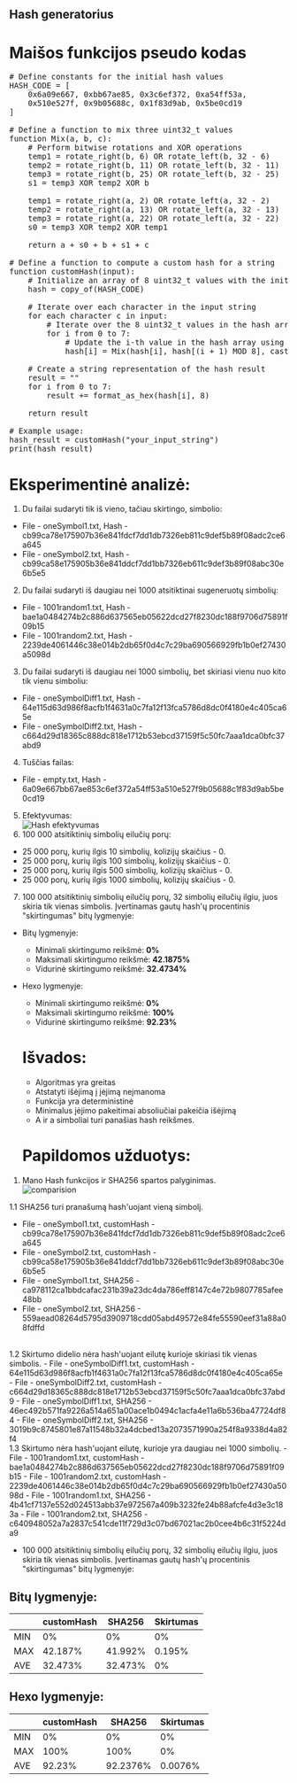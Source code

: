 ## Hash generatorius

# Maišos funkcijos pseudo kodas
<pre>
# Define constants for the initial hash values
HASH_CODE = [
    0x6a09e667, 0xbb67ae85, 0x3c6ef372, 0xa54ff53a,
    0x510e527f, 0x9b05688c, 0x1f83d9ab, 0x5be0cd19
]

# Define a function to mix three uint32_t values
function Mix(a, b, c):
    # Perform bitwise rotations and XOR operations
    temp1 = rotate_right(b, 6) OR rotate_left(b, 32 - 6)
    temp2 = rotate_right(b, 11) OR rotate_left(b, 32 - 11)
    temp3 = rotate_right(b, 25) OR rotate_left(b, 32 - 25)
    s1 = temp3 XOR temp2 XOR b

    temp1 = rotate_right(a, 2) OR rotate_left(a, 32 - 2)
    temp2 = rotate_right(a, 13) OR rotate_left(a, 32 - 13)
    temp3 = rotate_right(a, 22) OR rotate_left(a, 32 - 22)
    s0 = temp3 XOR temp2 XOR temp1

    return a + s0 + b + s1 + c

# Define a function to compute a custom hash for a string
function customHash(input):
    # Initialize an array of 8 uint32_t values with the initial hash values
    hash = copy_of(HASH_CODE)

    # Iterate over each character in the input string
    for each character c in input:
        # Iterate over the 8 uint32_t values in the hash array
        for i from 0 to 7:
            # Update the i-th value in the hash array using the Mix function
            hash[i] = Mix(hash[i], hash[(i + 1) MOD 8], cast_to_uint32(c))

    # Create a string representation of the hash result
    result = ""
    for i from 0 to 7:
        result += format_as_hex(hash[i], 8)

    return result

# Example usage:
hash_result = customHash("your_input_string")
print(hash_result)
</pre>

# Eksperimentinė analizė:
1. Du failai sudaryti tik iš vieno, tačiau skirtingo, simbolio:
- File - oneSymbol1.txt, Hash - cb99ca78e175907b36e841fdcf7dd1db7326eb811c9def5b89f08adc2ce6a645
- File - oneSymbol2.txt, Hash - cb99ca58e175905b36e841ddcf7dd1bb7326eb611c9def3b89f08abc30e6b5e5
2. Du failai sudaryti iš daugiau nei 1000 atsitiktinai sugeneruotų simbolių:
- File - 1001random1.txt, Hash - bae1a0484274b2c886d637565eb05622dcd27f8230dc188f9706d75891f09b15
- File - 1001random2.txt, Hash - 2239de4061446c38e014b2db65f0d4c7c29ba690566929fb1b0ef27430a5098d
3. Du failai sudaryti iš daugiau nei 1000 simbolių, bet skiriasi vienu nuo kito tik vienu simboliu:
- File - oneSymbolDiff1.txt, Hash - 64e115d63d986f8acfb1f4631a0c7fa12f13fca5786d8dc0f4180e4c405ca65e
- File - oneSymbolDiff2.txt, Hash - c664d29d18365c888dc818e1712b53ebcd37159f5c50fc7aaa1dca0bfc37abd9
4. Tuščias failas:
- File - empty.txt, Hash - 6a09e667bb67ae853c6ef372a54ff53a510e527f9b05688c1f83d9ab5be0cd19
5. Efektyvumas:
<br/>![Hash efektyvumas](https://github.com/dovydasgre/blokugrand/assets/126052244/31fb0dd5-20a1-4472-8f24-53a1334621dc)
6. 100 000 atsitiktinių simbolių eilučių porų:
- 25 000 porų, kurių ilgis 10 simbolių, kolizijų skaičius - 0.
- 25 000 porų, kurių ilgis 100 simbolių, kolizijų skaičius - 0.
- 25 000 porų, kurių ilgis 500 simbolių, kolizijų skaičius - 0.
- 25 000 porų, kurių ilgis 1000 simbolių, kolizijų skaičius - 0.
7. 100 000 atsitiktinių simbolių eilučių porų, 32 simbolių eilučių ilgiu, juos skiria tik vienas simbolis. Įvertinamas gautų hash'ų procentinis "skirtingumas" bitų lygmenyje:
- Bitų lygmenyje:
  - Minimali skirtingumo reikšmė: **0%**
  - Maksimali skirtingumo reikšmė: **42.1875%**
  - Vidurinė skirtingumo reikšmė: **32.4734%**
- Hexo lygmenyje:
  - Minimali skirtingumo reikšmė: **0%**
  - Maksimali skirtingumo reikšmė: **100%**
  - Vidurinė skirtingumo reikšmė: **92.23%**

  # Išvados:
  - Algoritmas yra greitas
  - Atstatyti išėjimą į įėjimą neįmanoma
  - Funkcija yra deterministinė
  - Minimalus įėjimo pakeitimai absoliučiai pakeičia išėjimą
  - A ir a simboliai turi panašias hash reikšmes.
 
  # Papildomos užduotys:
1. Mano Hash funkcijos ir SHA256 spartos palyginimas.
  <br/>![comparision](https://github.com/dovydasgre/Bloku-grandines-hash/assets/126052244/345ffa3a-98dc-4afc-af53-ebd0af96722b)

1.1 SHA256 turi pranašumą hash'uojant vieną simbolį.
- File - oneSymbol1.txt, customHash - cb99ca78e175907b36e841fdcf7dd1db7326eb811c9def5b89f08adc2ce6a645
- File - oneSymbol2.txt, customHash - cb99ca58e175905b36e841ddcf7dd1bb7326eb611c9def3b89f08abc30e6b5e5
- File - oneSymbol1.txt, SHA256 - ca978112ca1bbdcafac231b39a23dc4da786eff8147c4e72b9807785afee48bb
- File - oneSymbol2.txt, SHA256 - 559aead08264d5795d3909718cdd05abd49572e84fe55590eef31a88a08fdffd
<br/>
1.2 Skirtumo didelio nėra hash'uojant eilutę kurioje skiriasi tik vienas simbolis.
- File - oneSymbolDiff1.txt, customHash - 64e115d63d986f8acfb1f4631a0c7fa12f13fca5786d8dc0f4180e4c405ca65e
- File - oneSymbolDiff2.txt, customHash - c664d29d18365c888dc818e1712b53ebcd37159f5c50fc7aaa1dca0bfc37abd9
- File - oneSymbolDiff1.txt, SHA256 - 46ec492b571fa9226a514a651a00ace1b0494c1acfa4e11a6b536ba47724df84
- File - oneSymbolDiff2.txt, SHA256 - 3019b9c8745801e87a11548b32a4dcbed13a2073571990a254f8a9338d4a82f4
<br/>
1.3 Skirtumo nėra hash'uojant eilutę, kurioje yra daugiau nei 1000 simbolių.
- File - 1001random1.txt, customHash - bae1a0484274b2c886d637565eb05622dcd27f8230dc188f9706d75891f09b15
- File - 1001random2.txt, customHash - 2239de4061446c38e014b2db65f0d4c7c29ba690566929fb1b0ef27430a5098d
- File - 1001random1.txt, SHA256 - 4b41cf7137e552d024513abb37e972567a409b3232fe24b88afcfe4d3e3c183a
- File - 1001random2.txt, SHA256 - c640948052a7a2837c541cde11f729d3c07bd67021ac2b0cee4b6c31f5224da9

   - 100 000 atsitiktinių simbolių eilučių porų, 32 simbolių eilučių ilgiu, juos skiria tik vienas simbolis. Įvertinamas gautų hash'ų procentinis "skirtingumas" bitų lygmenyje:
## Bitų lygmenyje:
|             | customHash |    SHA256  |  Skirtumas |
|-------------|------------|------------|------------|
|     MIN     |      0%    |     0%     |     0%     |
|     MAX     |   42.187%  |   41.992%  |   0.195%   |         
|     AVE     |   32.473%  |   32.473%  |     0%     |
    
## Hexo lygmenyje:
|             | customHash |    SHA256  |  Skirtumas |
|-------------|------------|------------|------------|
|     MIN     |     0%     |      0%    |     0%     |
|     MAX     |    100%    |     100%   |     0%     |
|     AVE     |   92.23%   |   92.2376% |   0.0076%  |

